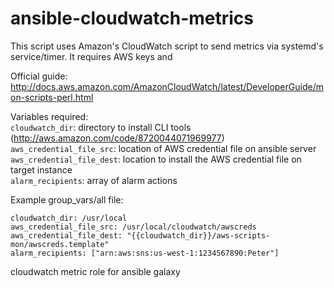 ansible-cloudwatch-metrics
==========================

This script uses Amazon's CloudWatch script to send metrics via systemd's service/timer.
It requires AWS keys and 

Official guide: http://docs.aws.amazon.com/AmazonCloudWatch/latest/DeveloperGuide/mon-scripts-perl.html

Variables required:  
`cloudwatch_dir`: directory to install CLI tools (http://aws.amazon.com/code/8720044071969977)  
`aws_credential_file_src`: location of AWS credential file on ansible server  
`aws_credential_file_dest`: location to install the AWS credential file on target instance  
`alarm_recipients`: array of alarm actions  

Example group_vars/all file:  
```
cloudwatch_dir: /usr/local
aws_credential_file_src: /usr/local/cloudwatch/awscreds
aws_credential_file_dest: "{{cloudwatch_dir}}/aws-scripts-mon/awscreds.template"
alarm_recipients: ["arn:aws:sns:us-west-1:1234567890:Peter"]
```

cloudwatch metric role for ansible galaxy
